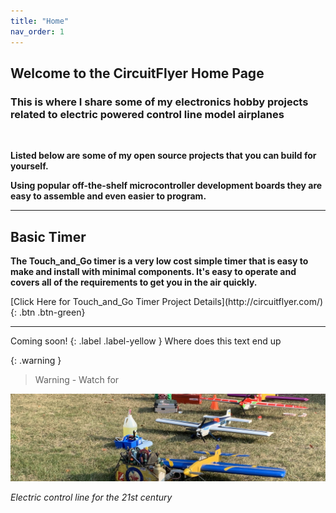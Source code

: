 ```yaml
---
title: "Home"
nav_order: 1
---
```


## Welcome to the CircuitFlyer Home Page

### **This is where I share some of my electronics hobby projects related to electric powered control line model airplanes**

<br>

**Listed below are some of my open source projects that you can build for yourself.**

**Using popular off-the-shelf microcontroller development boards they are easy to assemble and even easier to program.**

___

## Basic Timer

**The Touch_and_Go timer is a very low cost simple timer that is easy to make and install with minimal components.  It's easy to operate and covers all of the requirements to get you in the air quickly.**<br>

 <span class="fs-6">
[Click Here for Touch_and_Go Timer Project Details](http://circuitflyer.com/){: .btn .btn-green}
</span>

___

 <span class="fs-6">
 Coming soon!
{: .label .label-yellow }
Where does this text end up

{: .warning }
>Warning - Watch for

![](/assets/images/2276.jpeg)

*Electric control line for the 21st century*

